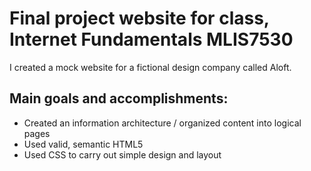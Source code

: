 Final project website for class, Internet Fundamentals MLIS7530
========

I created a mock website for a fictional design company called Aloft. 

Main goals and accomplishments: 
-----
* Created an information architecture / organized content into logical pages
* Used valid, semantic HTML5
* Used CSS to carry out simple design and layout
